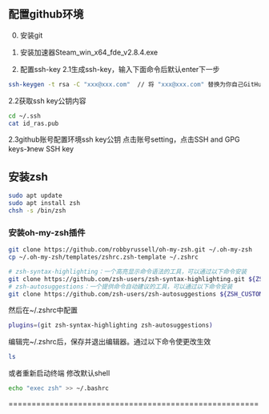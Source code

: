 ## 配置github环境
0. 安装git

1. 安装加速器Steam_win_x64_fde_v2.8.4.exe
2. 配置ssh-key
2.1生成ssh-key，输入下面命令后默认enter下一步
```bash
ssh-keygen -t rsa -C "xxx@xxx.com"  // 将 "xxx@xxx.com" 替换为你自己GitHub的邮箱地址
```
2.2获取ssh key公钥内容
```bash
cd ~/.ssh
cat id_ras.pub
```
2.3github账号配置环境ssh key公钥
点击账号setting，点击SSH and GPG keys-》new SSH key

## 安装zsh

```bash
sudo apt update
sudo apt install zsh
chsh -s /bin/zsh
```

### 安装oh-my-zsh插件
```bash
git clone https://github.com/robbyrussell/oh-my-zsh.git ~/.oh-my-zsh
cp ~/.oh-my-zsh/templates/zshrc.zsh-template ~/.zshrc

# zsh-syntax-highlighting：一个高亮显示命令语法的工具，可以通过以下命令安装
git clone https://github.com/zsh-users/zsh-syntax-highlighting.git ${ZSH_CUSTOM:-~/.oh-my-zsh/custom}/plugins/zsh-syntax-highlighting
# zsh-autosuggestions：一个提供命令自动建议的工具，可以通过以下命令安装
git clone https://github.com/zsh-users/zsh-autosuggestions ${ZSH_CUSTOM:-~/.oh-my-zsh/custom}/plugins/zsh-autosuggestions
```
然后在~/.zshrc中配置
```bash
plugins=(git zsh-syntax-highlighting zsh-autosuggestions) 
```
编辑完~/.zshrc后，保存并退出编辑器。通过以下命令使更改生效
```bash
ls
```
或者重新启动终端
修改默认shell
```bash
echo "exec zsh" >> ~/.bashrc
```
======================================================